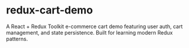 # redux-cart-demo
 A React + Redux Toolkit e-commerce cart demo featuring user auth, cart management, and state persistence. Built for learning modern Redux patterns.
